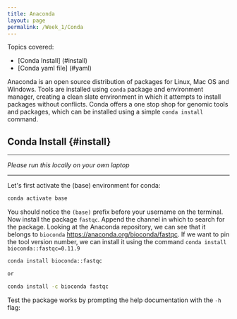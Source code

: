 ```yaml
---
title: Anaconda
layout: page
permalink: /Week_1/Conda
---
```


Topics covered:
- [Conda Install] (#install)
- [Conda yaml file] (#yaml)


Anaconda is an open source distribution of packages for Linux, Mac OS and Windows. Tools are installed using `conda` package and environment manager, creating a clean slate environment in which it attempts to install packages without conflicts. Conda offers a one stop shop for genomic tools and packages, which can be installed using a simple `conda install` command.

## Conda Install {#install}

***

*Please run this locally on your own laptop*

***

Let's first activate the (base) environment for conda:

```bash
conda activate base
```

You should notice the `(base)` prefix before your username on the terminal. Now install the package `fastqc`. Append the channel in which to search for the package. Looking at the Anaconda repository, we can see that it belongs to `bioconda` https://anaconda.org/bioconda/fastqc. If we want to pin the tool version number, we can install it using the command `conda install bioconda::fastqc=0.11.9`

```bash
conda install bioconda::fastqc

or

conda install -c bioconda fastqc
```

 Test the package works by prompting the help documentation with the `-h` flag:

 ```bash
 fastqc -h
 ```

***

## Conda yaml file (#yaml)

We have seen how simple it is to install tools using `conda` by using the `conda install command`. However in reality we will want to install multiple tools at once for an analysis and create a clean environment for the tools. This can be simplified using a `.yml` file.

As this tutorial covers quality control in sequencing reads, we will need a tool to trim and remove adapters in addition to the fastqc tools. Below is an example of a `.yml` file to use for creating a quality control environment:

```
name: QC
channels:
  - agbiome
  - bioconda
  - conda-forge
  - defaults
dependencies:
  - fastqc
  - multiqc
  - bbtools
```
